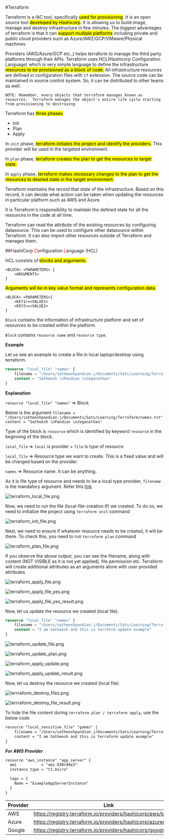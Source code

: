 #Terraform

Terraform is a IAC tool, specifically <mark>used for provisioning</mark>. 
It is an open source tool <mark>developed by Hashicorp</mark>.
It is allowing us to build image, manage and destroy infrastructure in few minutes. 
The biggest advantages of terraform is that it can <mark>support multiple platforms</mark> including private and public cloud providers such as Azure/AWZ/GCP/VMware/Physical machines.

Providers (AWS/Azure/GCP etc.,) helps terraform to manage the third party platforms through their APIs. 
Terraform uses HCL(Hashicorp Configuration Language) which is very simple language to define the infrastructure <mark>resources to be provisioned as a block of code.</mark>
All infrastructure resources are defined in configuration files with `tf` extension.
The source code can be maintained in source control system. So, it can be distributed to other teams as well.

`NOTE: Remember, every objects that terraform manages known as resources. 
Terraform manages the object's entire life cycle starting from provisioning to destroying`

Terraform has <mark>three phases</mark>
<ul>
    <li>Init</li>
    <li>Plan</li>
    <li>Apply</li>
</ul>

In `init` phase, <mark>terraform initiates the project and identify the providers.</mark>
This provider will be used in the targeted environment.

In `plan` phase, <mark>terraform creates the plan to get the resources to target state.</mark>

In `apply` phase, <mark>terraform makes necessary changes to the plan to get the resources to desired state in the target environment.</mark>


Terraform maintains the record that state of the infrastructure.
Based on this record, it can decide what action can be taken when updating the resources in particular platform such as AWS and Azure.

It is Terraform's responsibility to maintain the defined state for all the resources in the code at all time.

Terraform can read the attribute of the existing resources by configuring datasource. This can be used to configure other datasource within Terraform.
It can also import other resources outside of Terraform and manages them.

##<span style="color:red">H</span>ashiCorp <span style="color:red">C</span>onfiguration <span style="color:red">L</span>anguage (HCL)

HCL consists of <mark>blocks and arguments.</mark>
```doctest
<BLOCK> <PARAMETERS> {
    <ARGUMENTS>
}
```
<mark>Arguments will be in key value format and represents configuration data.</mark>
```doctest
<BLOCK> <PARAMETERS>{
    <KEY1>=<VALUE1>
    <KEY2>=<VALUE2>
}
```
`Block` contains the information of infrastructure platform and set of resources to be created within the platform.

`Block` contains `resource name` and `resource type`.

**Example**

Let us see an example to create a file in local laptop/desktop using terraform.

```local-file-creation.tf
resource "local_file" "names" {
    filename = "/Users/satheeshpandian.j/Documents/Sats/Learning/Terraform/names.txt
    content = "Satheesh \nPandian \nJeganathan"
}
```

**Explanation**

`resource "local_file" "names"` => Block

Below is the argument
`filename = "/Users/satheeshpandian.j/Documents/Sats/Learning/Terraform/names.txt"
content = "Satheesh \nPandian \nJeganathan"
`

Type of the block is `resource` which is identified by keyword `resource` in the beginning of the block.

`local_file` => `local` is provider + `file` is type of resource

`local_file` => Resource type we want to create. This is a fixed value and will be changed based on the provider.

`names` => Resource name. It can be anything.

As it is file type of resource and needs to be a local type provider, `filename` is the mandatory argument. 
Refer this <a href="https://registry.terraform.io/providers/hashicorp/local/latest/docs/resources/file">link</a>

![terraform_local_file.png](../assets/terraform_local_file.png)

Now, we need to run the file (local-file-creation.tf) we created. 
To do so, we need to initialize the project using `terraform init` command

![terraform_init_file.png](../assets/terraform_init_file.png)

Next, we need to ensure if whatever resource needs to be created, it will be there.
To check this, you need to run `terraform plan` command

![terraform_plan_file.png](../assets/terraform_plan_file.png)

If you observe the above output, you can see the filename, along with content (NOT VISIBLE as it is not yet applied), file permission etc. 
Terraform will create additional attributes as an arguments alone with user provided attributes.

![terraform_apply_file.png](../assets/terraform_apply_file.png)

![terraform_apply_file_yes.png](../assets/terraform_apply_file_yes.png)

![terraform_apply_file_yes_result.png](../assets/terraform_apply_file_yes_result.png)

Now, let us update the resource we created (local file).

```local-file-creation.tf
resource "local_file" "names" {
    filename = "/Users/satheeshpandian.j/Documents/Sats/Learning/Terraform/names.txt"
    content = "I am Satheesh and this is terrform update example"
}
```

![terraform_update_file.png](../assets/terraform_update_file.png)

![terraform_update_plan.png](../assets/terraform_update_plan.png)

![terraform_apply_update.png](../assets/terraform_apply_update.png)

![terraform_apply_update_result.png](../assets/terraform_apply_update_result.png)

Now, let us destroy the resource we created (local file).

![terrraform_destroy_files.png](../assets/terrraform_destroy_files.png)

![terrraform_destroy_file_result.png](../assets/terrraform_destroy_file_result.png)


To hide the file content during `terraform plan / terraform apply`, use the below code
```html
resource "local_sensitive_file" "games" {
    filename = "/Users/satheeshpandian.j/Documents/Sats/Learning/Terraform/names.txt"
    content = "I am Satheesh and this is terraform update example"
}
```

***For AWS Provider***
```html
resource "aws_instance" "app_server" {
  ami           = "ami-830c94e3"
  instance_type = "t2.micro"

  tags = {
    Name = "ExampleAppServerInstance"
  }
}
```

| Provider |Link |
|----------|-----|
| AWS      |https://registry.terraform.io/providers/hashicorp/aws/latest |
| Azure    |https://registry.terraform.io/providers/hashicorp/azurerm/latest     |
| Google   |https://registry.terraform.io/providers/hashicorp/google/latest     |






